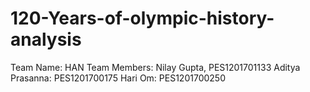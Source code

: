 # 120-Years-of-olympic-history-analysis

Team Name: HAN
Team Members: 
Nilay Gupta, PES1201701133
Aditya Prasanna: PES1201700175
Hari Om: PES1201700250
